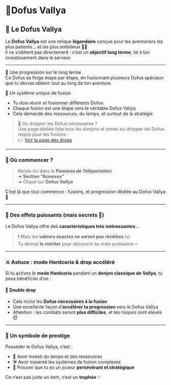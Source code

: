 # 🥚Dofus Vallya

## 🥚 Le Dofus Vallya

Le **Dofus Vallya** est une relique **légendaire** conçue pour les aventuriers les plus patients… et les plus ambitieux 💎🐉\
Il ne s’obtient pas directement : c’est un **objectif long terme**, lié à ton investissement dans le serveur.

***

🔄 Une progression sur le long terme\
Ce Dofus se forge étape par étape, en fusionnant plusieurs Dofus spéciaux que tu devras obtenir tout au long de ton aventure.

🧪 Un système unique de fusion

* Tu dois réunir et fusionner différents Dofus
* Chaque fusion est une étape vers le véritable Dofus Vallya
* Cela demande des ressources, du temps, et surtout de la stratégie

> 📍 Où dropper les Dofus nécessaires ?\
> Une page dédiée liste tous les donjons et zones où dropper les Dofus requis pour les fusions :\
> 👉 [Voir la page des drops](https://app.gitbook.com/o/gUqmsnSvRNh7lF2VcOQF/s/5Y3f533rD4kDJSZTuibP/zone-primordiale/drop-donjons)

***

### 📍 Où commencer ?

> Rends-toi dans le **Panneau de Téléportation**\
> ➜ **Section "Annexes"**\
> ➜ Clique sur **Dofus Vallya**

C’est là que tout commence : fusions, et progression dédiée au Dofus Vallya 🧭

***

### 🎁 Des effets puissants (mais secrets 🤫)

Le Dofus Vallya offre des **caractéristiques très intéressantes**...

> ❗ Mais les **valeurs exactes ne seront pas révélées** ici.\
> Tu devras **le mériter** pour découvrir sa vraie puissance 🔥

***

### ⚔️ Astuce : mode Hardcoria & drop accéléré

Si tu actives le **mode Hardcoria** pendant un **donjon classique de Vallya**, tu peux bénéficier d’un :

#### 🎉 **Double drop**

* Cela inclut les **Dofus nécessaires à la fusion**
* Une excellente façon d’**accélérer ta progression** vers le Dofus Vallya
* Attention : les combats seront **plus difficiles**, et les risques sont élevés 😈

***

### 🧠 Un symbole de prestige

Posséder le Dofus Vallya, c’est :

* 💼 Avoir investi du temps et des ressources
* ⚒️ Avoir traversé les systèmes de fusion complexes
* 👑 Prouver que tu es un joueur **persévérant et stratégique**

Ce n’est pas juste un item, c’est un **trophée** ✨
